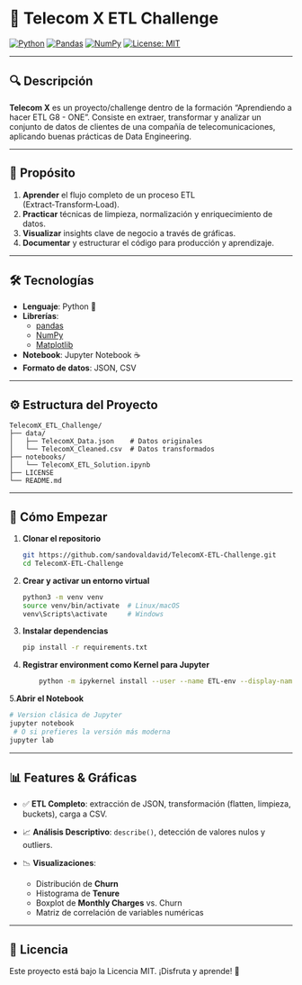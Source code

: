 # 🚀 Telecom X ETL Challenge

[![Python](https://img.shields.io/badge/python-3.11-blue.svg)](https://www.python.org/)
[![Pandas](https://img.shields.io/badge/pandas-2.3.1-yellow)](https://pandas.pydata.org/)
[![NumPy](https://img.shields.io/badge/numpy-2.0.1-orange)](https://numpy.org/)
[![License: MIT](https://img.shields.io/badge/License-MIT-green.svg)](LICENSE)

---

## 🔍 Descripción

**Telecom X** es un proyecto/challenge dentro de la formación “Aprendiendo a hacer ETL G8 - ONE”. Consiste en extraer, transformar y analizar un conjunto de datos de clientes de una compañía de telecomunicaciones, aplicando buenas prácticas de Data Engineering.

---

## 🎯 Propósito

1. **Aprender** el flujo completo de un proceso ETL (Extract‑Transform‑Load).
2. **Practicar** técnicas de limpieza, normalización y enriquecimiento de datos.
3. **Visualizar** insights clave de negocio a través de gráficas.
4. **Documentar** y estructurar el código para producción y aprendizaje.

---

## 🛠 Tecnologías

- **Lenguaje**: Python 🐍
- **Librerías**:
    - [pandas](https://pandas.pydata.org/)
    - [NumPy](https://numpy.org/)
    - [Matplotlib](https://matplotlib.org/)
- **Notebook**: Jupyter Notebook ☕
- **Formato de datos**: JSON, CSV

---

## ⚙️ Estructura del Proyecto

```text
TelecomX_ETL_Challenge/
├── data/
│   ├── TelecomX_Data.json    # Datos originales
│   └── TelecomX_Cleaned.csv  # Datos transformados
├── notebooks/
│   └── TelecomX_ETL_Solution.ipynb  
├── LICENSE
└── README.md
````

---

## 🚀 Cómo Empezar

1. **Clonar el repositorio**

   ```bash
   git https://github.com/sandovaldavid/TelecomX-ETL-Challenge.git
   cd TelecomX-ETL-Challenge
   ```

2. **Crear y activar un entorno virtual**

   ```bash
   python3 -m venv venv
   source venv/bin/activate  # Linux/macOS
   venv\Scripts\activate     # Windows
   ```

3. **Instalar dependencias**

   ```bash
   pip install -r requirements.txt
   ```

4. **Registrar environment como Kernel para Jupyter**

   ```bash
       python -m ipykernel install --user --name ETL-env --display-name "Python (ETL-env)"
   ```

5.**Abrir el Notebook**

   ```bash
   # Version clásica de Jupyter
   jupyter notebook
    # O si prefieres la versión más moderna
   jupyter lab
   ```

---

## 📊 Features & Gráficas

* ✅ **ETL Completo**: extracción de JSON, transformación (flatten, limpieza, buckets), carga a CSV.
* 📈 **Análisis Descriptivo**: `describe()`, detección de valores nulos y outliers.
* 📉 **Visualizaciones**:

    * Distribución de **Churn**
    * Histograma de **Tenure**
    * Boxplot de **Monthly Charges** vs. Churn
    * Matriz de correlación de variables numéricas

---

## 📄 Licencia

Este proyecto está bajo la Licencia MIT.
¡Disfruta y aprende! 🎉
